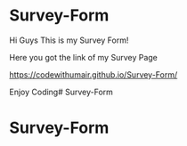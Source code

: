# Survey-Form

Hi Guys This is my Survey Form!

Here you got the link of my Survey Page

https://codewithumair.github.io/Survey-Form/

Enjoy Coding# Survey-Form
# Survey-Form
